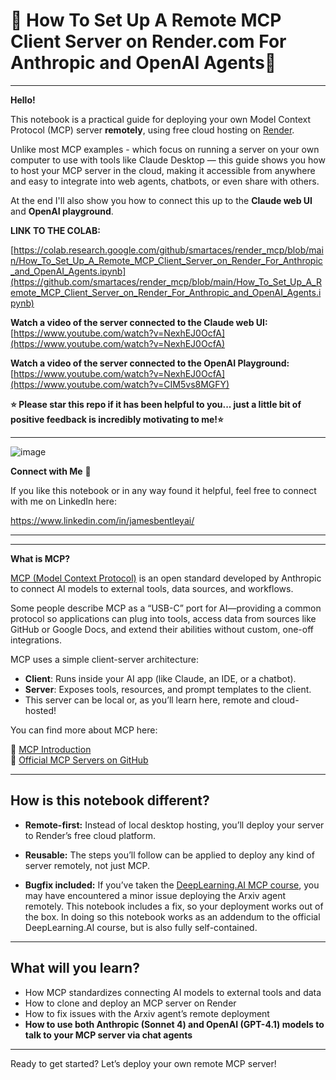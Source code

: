 # 🚀 How To Set Up A Remote MCP Client Server on Render.com For Anthropic and OpenAI Agents🚀

---
**Hello!**

This notebook is a practical guide for deploying your own Model Context Protocol (MCP) server **remotely**, using free cloud hosting on [Render](https://render.com).

Unlike most MCP examples - which focus on running a server on your own computer to use with tools like Claude Desktop — this guide shows you how to host your MCP server in the cloud, making it accessible from anywhere and easy to integrate into web agents, chatbots, or even share with others.

At the end I'll also show you how to connect this up to the **Claude web UI** and **OpenAI playground**.

**LINK TO THE COLAB:**

[https://colab.research.google.com/github/smartaces/render_mcp/blob/main/How_To_Set_Up_A_Remote_MCP_Client_Server_on_Render_For_Anthropic_and_OpenAI_Agents.ipynb](https://github.com/smartaces/render_mcp/blob/main/How_To_Set_Up_A_Remote_MCP_Client_Server_on_Render_For_Anthropic_and_OpenAI_Agents.ipynb)

**Watch a video of the server connected to the Claude web UI:**
[https://www.youtube.com/watch?v=NexhEJ0OcfA](https://www.youtube.com/watch?v=NexhEJ0OcfA)

**Watch a video of the server connected to the OpenAI Playground:** 
[https://www.youtube.com/watch?v=NexhEJ0OcfA](https://www.youtube.com/watch?v=CIM5vs8MGFY)

**⭐ Please star this repo if it has been helpful to you... just a little bit of positive feedback is incredibly motivating to me!⭐**

---

![image](https://github.com/user-attachments/assets/ed77afdc-3be5-40db-87b6-9dfb78ef3058)

**Connect with Me** 👋

If you like this notebook or in any way found it helpful, feel free to connect with me on LinkedIn here:

https://www.linkedin.com/in/jamesbentleyai/

---

---
**What is MCP?**

[MCP (Model Context Protocol)](https://modelcontextprotocol.io/introduction) is an open standard developed by Anthropic to connect AI models to external tools, data sources, and workflows.

Some people describe MCP as a “USB-C” port for AI—providing a common protocol so applications can plug into tools, access data from sources like GitHub or Google Docs, and extend their abilities without custom, one-off integrations.

MCP uses a simple client-server architecture:

- **Client**: Runs inside your AI app (like Claude, an IDE, or a chatbot).
- **Server**: Exposes tools, resources, and prompt templates to the client.
- This server can be local or, as you’ll learn here, remote and cloud-hosted!

You can find more about MCP here:

🔗 [MCP Introduction](https://modelcontextprotocol.io/introduction)  
🔗 [Official MCP Servers on GitHub](https://github.com/modelcontextprotocol/servers)

---

## How is this notebook different?

- **Remote-first:** Instead of local desktop hosting, you’ll deploy your server to Render’s free cloud platform.

- **Reusable:** The steps you’ll follow can be applied to deploy any kind of server remotely, not just MCP.

- **Bugfix included:** If you’ve taken the [DeepLearning.AI MCP course](https://www.deeplearning.ai/short-courses/mcp-build-rich-context-ai-apps-with-anthropic/), you may have encountered a minor issue deploying the Arxiv agent remotely. This notebook includes a fix, so your deployment works out of the box. In doing so this notebook works as an addendum to the official DeepLearning.AI course, but is also fully self-contained.

---

## What will you learn?

- How MCP standardizes connecting AI models to external tools and data
- How to clone and deploy an MCP server on Render
- How to fix issues with the Arxiv agent’s remote deployment
- **How to use both Anthropic (Sonnet 4) and OpenAI (GPT-4.1) models to talk to your MCP server via chat agents**
---

Ready to get started? Let’s deploy your own remote MCP server!
